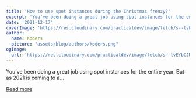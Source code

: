 ```yaml
---
title: 'How to use spot instances during the Christmas frenzy?'
excerpt: 'You’ve been doing a great job using spot instances for the entire year. But as 2021 is coming to a...'
date: '2021-12-17'
coverImage: 'https://res.cloudinary.com/practicaldev/image/fetch/s--tvEYbCJM--/c_imagga_scale,f_auto,fl_progressive,h_420,q_auto,w_1000/https://dev-to-uploads.s3.amazonaws.com/uploads/articles/48z0rbgs6mouzqcjttyt.jpeg'
author:
  name: Koders
  picture: "assets/blog/authors/koders.png"
ogImage:
  url: 'https://res.cloudinary.com/practicaldev/image/fetch/s--tvEYbCJM--/c_imagga_scale,f_auto,fl_progressive,h_420,q_auto,w_1000/https://dev-to-uploads.s3.amazonaws.com/uploads/articles/48z0rbgs6mouzqcjttyt.jpeg'
---
```


You’ve been doing a great job using spot instances for the entire year. But as 2021 is coming to a...

[Read more](https://dev.to/castai/how-to-use-spot-instances-during-the-christmas-frenzy-5c0f)
